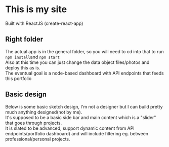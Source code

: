 # This is my site

Built with ReactJS (create-react-app)

## Right folder
The actual app is in the general folder, so you will need to cd into that to run `npm install`and `npm start` <br />
Also at this time you can just change the data object files/photos and deploy this as is. <br />
The eventual goal is a node-based dashboard with API endpoints that feeds this portfolio

## Basic design
Below is some basic sketch design, I'm not a designer but I can build pretty much anything designed(not by me). <br />
It's supposed to be a basic side bar and main content which is a "slider" that goes through projects. <br />
It is slated to be advanced, support dynamic content from API endpoints(portfolio dashboard) and will include filtering eg. between professional/personal projects.